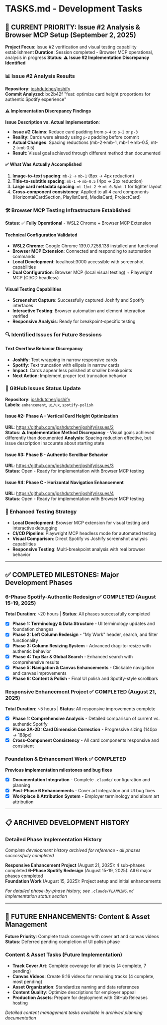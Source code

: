 # TASKS.md - Development Tasks

## 🎯 CURRENT PRIORITY: Issue #2 Analysis & Browser MCP Setup (September 2, 2025)

**Project Focus**: Issue #2 verification and visual testing capability establishment
**Duration**: Session completed - Browser MCP operational, analysis in progress
**Status**: ⚠️ **Issue #2 Implementation Discrepancy Identified**

### 📊 Issue #2 Analysis Results
**Repository**: [joshdutcher/joshify](https://github.com/joshdutcher/joshify)  
**Commit Analyzed**: bc2b42f "feat: optimize card height proportions for authentic Spotify experience"

#### ⚠️ Implementation Discrepancy Findings
**Issue Description vs. Actual Implementation**:
- **Issue #2 Claims**: Reduce card padding from `p-4` to `p-2` or `p-3`
- **Reality**: Cards were already using `p-2` padding before commit
- **Actual Changes**: Spacing reductions (mb-2→mb-1, mb-1→mb-0.5, mt-2→mt-0.5)
- **Result**: Visual goal achieved through different method than documented

#### ✅ What Was Actually Accomplished
1. **Image-to-text spacing**: `mb-2` → `mb-1` (8px → 4px reduction)
2. **Title-to-subtitle spacing**: `mb-1` → `mb-0.5` (4px → 2px reduction)
3. **Large card metadata spacing**: `mt-1`/`mt-2` → `mt-0.5`/`mt-1` for tighter layout
4. **Cross-component consistency**: Applied to all 4 card components (HorizontalCardSection, PlaylistCard, MediaCard, ProjectCard)

### 🛠️ Browser MCP Testing Infrastructure Established
**Status**: ✅ **Fully Operational** - WSL2 Chrome + Browser MCP Extension

#### Technical Configuration Validated
- **WSL2 Chrome**: Google Chrome 139.0.7258.138 installed and functional
- **Browser MCP Extension**: Connected and responding to automation commands
- **Local Development**: localhost:3000 accessible with screenshot capabilities
- **Dual Configuration**: Browser MCP (local visual testing) + Playwright MCP (CI/CD headless)

#### Visual Testing Capabilities
- **Screenshot Capture**: Successfully captured Joshify and Spotify interfaces
- **Interactive Testing**: Browser automation and element interaction verified
- **Responsive Analysis**: Ready for breakpoint-specific testing

### 🔍 Identified Issues for Future Sessions
#### Text Overflow Behavior Discrepancy
- **Joshify**: Text wrapping in narrow responsive cards
- **Spotify**: Text truncation with ellipsis in narrow cards
- **Impact**: Cards appear less polished at smaller breakpoints
- **Next Action**: Implement proper text truncation behavior

### 🚀 GitHub Issues Status Update
**Repository**: [joshdutcher/joshify](https://github.com/joshdutcher/joshify)  
**Labels**: `enhancement`, `ui/ux`, `spotify-polish`

#### Issue #2: Phase A - Vertical Card Height Optimization 
**URL**: https://github.com/joshdutcher/joshify/issues/2  
**Status**: ⚠️ **Implementation Method Discrepancy** - Visual goals achieved differently than documented
**Analysis**: Spacing reduction effective, but issue description inaccurate about starting state

#### Issue #3: Phase B - Authentic Scrollbar Behavior
**URL**: https://github.com/joshdutcher/joshify/issues/3  
**Status**: Open - Ready for implementation with Browser MCP testing

#### Issue #4: Phase C - Horizontal Navigation Enhancement  
**URL**: https://github.com/joshdutcher/joshify/issues/4  
**Status**: Open - Ready for implementation with Browser MCP testing

### 🔧 Enhanced Testing Strategy
- **Local Development**: Browser MCP extension for visual testing and interactive debugging
- **CI/CD Pipeline**: Playwright MCP headless mode for automated testing
- **Visual Comparison**: Direct Spotify vs Joshify screenshot analysis capabilities
- **Responsive Testing**: Multi-breakpoint analysis with real browser behavior

---

## ✅ COMPLETED MILESTONES: Major Development Phases

### 6-Phase Spotify-Authentic Redesign ✅ COMPLETED (August 15-19, 2025)
**Total Duration**: ~20 hours | **Status**: All phases successfully completed

- [x] **Phase 1: Terminology & Data Structure** - UI terminology updates and foundation changes
- [x] **Phase 2: Left Column Redesign** - "My Work" header, search, and filter functionality
- [x] **Phase 3: Column Resizing System** - Advanced drag-to-resize with authentic behavior  
- [x] **Phase 4: Top Bar & Global Search** - Enhanced search with comprehensive results
- [x] **Phase 5: Navigation & Canvas Enhancements** - Clickable navigation and canvas improvements
- [x] **Phase 6: Content & Polish** - Final UI polish and Spotify-style scrollbars

### Responsive Enhancement Project ✅ COMPLETED (August 21, 2025)
**Total Duration**: ~5 hours | **Status**: All responsive improvements complete

- [x] **Phase 1: Comprehensive Analysis** - Detailed comparison of current vs. authentic Spotify
- [x] **Phase 2A-2D: Card Dimension Correction** - Progressive sizing (140px → 188px)
- [x] **Cross-Component Consistency** - All card components responsive and consistent

### Foundation & Enhancement Work ✅ COMPLETED
**Previous implementation milestones and bug fixes**

- [x] **Documentation Integration** - Complete `.claude/` configuration and planning
- [x] **Post-Phase 6 Enhancements** - Cover art integration and UI bug fixes  
- [x] **Workplace & Attribution System** - Employer terminology and album art attribution

---

## 📋 ARCHIVED DEVELOPMENT HISTORY

### Detailed Phase Implementation History
*Complete development history archived for reference - all phases successfully completed*

**Responsive Enhancement Project** (August 21, 2025): 4 sub-phases completed
**6-Phase Spotify Redesign** (August 15-19, 2025): All 6 major phases completed  
**Foundation Work** (August 15, 2025): Project setup and initial enhancements

*For detailed phase-by-phase history, see `.claude/PLANNING.md` implementation status section*

---

## 🚀 FUTURE ENHANCEMENTS: Content & Asset Management

**Future Priority**: Complete track coverage with cover art and canvas videos
**Status**: Deferred pending completion of UI polish phase

### Content & Asset Tasks (Future Implementation)
- **Track Cover Art**: Complete coverage for all tracks (4 complete, 7 pending)
- **Canvas Videos**: Create 9:16 videos for remaining tracks (4 complete, most pending)
- **Asset Organization**: Standardize naming and data references
- **Content Quality**: Optimize descriptions for employer appeal
- **Production Assets**: Prepare for deployment with GitHub Releases hosting

*Detailed content management tasks available in archived planning documentation*
